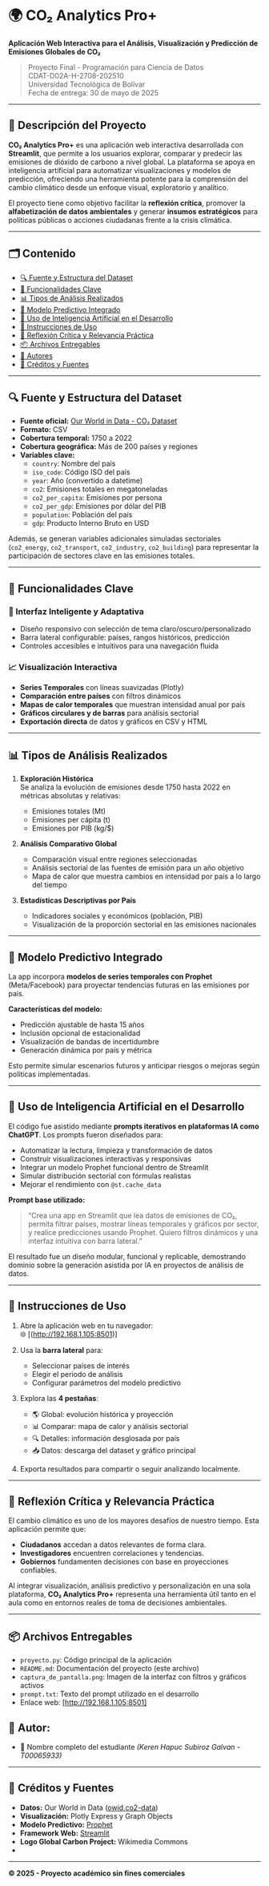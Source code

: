 # 🌍 CO₂ Analytics Pro+

**Aplicación Web Interactiva para el Análisis, Visualización y Predicción de Emisiones Globales de CO₂**

> Proyecto Final - Programación para Ciencia de Datos  
> CDAT-D02A-H-2708-202510  
> Universidad Tecnológica de Bolívar  
> Fecha de entrega: 30 de mayo de 2025

---

## 🧠 Descripción del Proyecto

**CO₂ Analytics Pro+** es una aplicación web interactiva desarrollada con **Streamlit**, que permite a los usuarios explorar, comparar y predecir las emisiones de dióxido de carbono a nivel global. La plataforma se apoya en inteligencia artificial para automatizar visualizaciones y modelos de predicción, ofreciendo una herramienta potente para la comprensión del cambio climático desde un enfoque visual, exploratorio y analítico.

El proyecto tiene como objetivo facilitar la **reflexión crítica**, promover la **alfabetización de datos ambientales** y generar **insumos estratégicos** para políticas públicas o acciones ciudadanas frente a la crisis climática.

---

## 🗂️ Contenido

- [🔍 Fuente y Estructura del Dataset](#-fuente-y-estructura-del-dataset)
- [🧰 Funcionalidades Clave](#-funcionalidades-clave)
- [📊 Tipos de Análisis Realizados](#-tipos-de-análisis-realizados)
- [🔮 Modelo Predictivo Integrado](#-modelo-predictivo-integrado)
- [🤖 Uso de Inteligencia Artificial en el Desarrollo](#-uso-de-inteligencia-artificial-en-el-desarrollo)
- [🧾 Instrucciones de Uso](#-instrucciones-de-uso)
- [🎯 Reflexión Crítica y Relevancia Práctica](#-reflexión-crítica-y-relevancia-práctica)
- [📦 Archivos Entregables](#-archivos-entregables)
- [👥 Autores](#-autores)
- [📝 Créditos y Fuentes](#-créditos-y-fuentes)

---

## 🔍 Fuente y Estructura del Dataset

- **Fuente oficial:** [Our World in Data - CO₂ Dataset](https://github.com/owid/co2-data)
- **Formato:** CSV
- **Cobertura temporal:** 1750 a 2022
- **Cobertura geográfica:** Más de 200 países y regiones
- **Variables clave:**
  - `country`: Nombre del país
  - `iso_code`: Código ISO del país
  - `year`: Año (convertido a datetime)
  - `co2`: Emisiones totales en megatoneladas
  - `co2_per_capita`: Emisiones por persona
  - `co2_per_gdp`: Emisiones por dólar del PIB
  - `population`: Población del país
  - `gdp`: Producto Interno Bruto en USD

Además, se generan variables adicionales simuladas sectoriales (`co2_energy`, `co2_transport`, `co2_industry`, `co2_building`) para representar la participación de sectores clave en las emisiones totales.

---

## 🧰 Funcionalidades Clave

### 🧭 Interfaz Inteligente y Adaptativa

- Diseño responsivo con selección de tema claro/oscuro/personalizado
- Barra lateral configurable: países, rangos históricos, predicción
- Controles accesibles e intuitivos para una navegación fluida

### 📈 Visualización Interactiva

- **Series Temporales** con líneas suavizadas (Plotly)
- **Comparación entre países** con filtros dinámicos
- **Mapas de calor temporales** que muestran intensidad anual por país
- **Gráficos circulares y de barras** para análisis sectorial
- **Exportación directa** de datos y gráficos en CSV y HTML

---

## 📊 Tipos de Análisis Realizados

1. **Exploración Histórica**  
   Se analiza la evolución de emisiones desde 1750 hasta 2022 en métricas absolutas y relativas:
   - Emisiones totales (Mt)
   - Emisiones per cápita (t)
   - Emisiones por PIB (kg/$)

2. **Análisis Comparativo Global**
   - Comparación visual entre regiones seleccionadas
   - Análisis sectorial de las fuentes de emisión para un año objetivo
   - Mapa de calor que muestra cambios en intensidad por país a lo largo del tiempo

3. **Estadísticas Descriptivas por País**
   - Indicadores sociales y económicos (población, PIB)
   - Visualización de la proporción sectorial en las emisiones nacionales

---

## 🔮 Modelo Predictivo Integrado

La app incorpora **modelos de series temporales con Prophet** (Meta/Facebook) para proyectar tendencias futuras en las emisiones por país.  

**Características del modelo:**
- Predicción ajustable de hasta 15 años
- Inclusión opcional de estacionalidad
- Visualización de bandas de incertidumbre
- Generación dinámica por país y métrica

Esto permite simular escenarios futuros y anticipar riesgos o mejoras según políticas implementadas.

---

## 🤖 Uso de Inteligencia Artificial en el Desarrollo

El código fue asistido mediante **prompts iterativos en plataformas IA como ChatGPT**. Los prompts fueron diseñados para:
- Automatizar la lectura, limpieza y transformación de datos
- Construir visualizaciones interactivas y responsivas
- Integrar un modelo Prophet funcional dentro de Streamlit
- Simular distribución sectorial con fórmulas realistas
- Mejorar el rendimiento con `@st.cache_data`

**Prompt base utilizado:**  
> “Crea una app en Streamlit que lea datos de emisiones de CO₂, permita filtrar países, mostrar líneas temporales y gráficos por sector, y realice predicciones usando Prophet. Quiero filtros dinámicos y una interfaz intuitiva con barra lateral.”

El resultado fue un diseño modular, funcional y replicable, demostrando dominio sobre la generación asistida por IA en proyectos de análisis de datos.

---

## 🧾 Instrucciones de Uso

1. Abre la aplicación web en tu navegador:  
   🌐 [(http://192.168.1.105:8501)]

2. Usa la **barra lateral** para:
   - Seleccionar países de interés
   - Elegir el periodo de análisis
   - Configurar parámetros del modelo predictivo

3. Explora las **4 pestañas**:
   - 🌎 Global: evolución histórica y proyección
   - 📊 Comparar: mapa de calor y análisis sectorial
   - 🔍 Detalles: información desglosada por país
   - 📥 Datos: descarga del dataset y gráfico principal

4. Exporta resultados para compartir o seguir analizando localmente.

---

## 🎯 Reflexión Crítica y Relevancia Práctica

El cambio climático es uno de los mayores desafíos de nuestro tiempo. Esta aplicación permite que:
- **Ciudadanos** accedan a datos relevantes de forma clara.
- **Investigadores** encuentren correlaciones y tendencias.
- **Gobiernos** fundamenten decisiones con base en proyecciones confiables.

Al integrar visualización, análisis predictivo y personalización en una sola plataforma, **CO₂ Analytics Pro+** representa una herramienta útil tanto en el aula como en entornos reales de toma de decisiones ambientales.

---

## 📦 Archivos Entregables

- `proyecto.py`: Código principal de la aplicación
- `README.md`: Documentación del proyecto (este archivo)
- `captura_de_pantalla.png`: Imagen de la interfaz con filtros y gráficos activos
- `prompt.txt`: Texto del prompt utilizado en el desarrollo
- Enlace web: [http://192.168.1.105:8501]

## 👥 Autor:
- 👤 Nombre completo del estudiante *(Keren Hapuc Subiroz Galvan - T00065933)*


---

## 📝 Créditos y Fuentes

- **Datos:** Our World in Data ([owid.co2-data](https://github.com/owid/co2-data))
- **Visualización:** Plotly Express y Graph Objects
- **Modelo Predictivo:** [Prophet](https://facebook.github.io/prophet/)
- **Framework Web:** [Streamlit](https://streamlit.io)
- **Logo Global Carbon Project:** Wikimedia Commons
-

---

**© 2025 - Proyecto académico sin fines comerciales**

